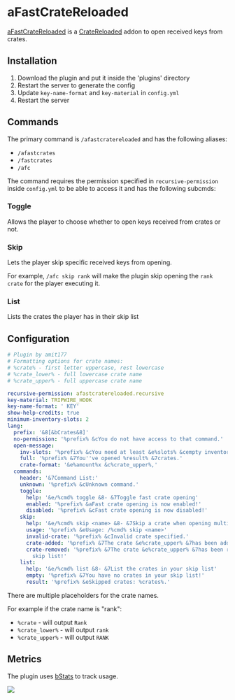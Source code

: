 # aFastCrateReloaded

[aFastCrateReloaded](https://www.spigotmc.org/resources/afastcratereloaded.82183/) is a [CrateReloaded](https://www.spigotmc.org/resources/pro-crate-reloaded-mystery-crate-1-8-1-16-x.3663/) addon to open received keys from crates.

## Installation

1. Download the plugin and put it inside the 'plugins' directory
2. Restart the server to generate the config
3. Update `key-name-format` and `key-material` in `config.yml`
4. Restart the server

## Commands

The primary command is `/afastcratereloaded` and has the following aliases:

- `/afastcrates`
- `/fastcrates`
- `/afc`

The command requires the permission specified in `recursive-permission` inside `config.yml` to be able to access it and has the following subcmds:

### Toggle

Allows the player to choose whether to open keys received from crates or not.

### Skip

Lets the player skip specific received keys from opening.

For example, `/afc skip rank` will make the plugin skip opening the `rank crate` for the player executing it.

### List

Lists the crates the player has in their skip list


## Configuration

```yaml
# Plugin by amit177
# Formatting options for crate names:
# %crate% - first letter uppercase, rest lowercase
# %crate_lower% - full lowercase crate name
# %crate_upper% - full uppercase crate name

recursive-permission: afastcratereloaded.recursive
key-material: TRIPWIRE_HOOK
key-name-format: ' KEY'
show-help-credits: true
minimum-inventory-slots: 2
lang:
  prefix: '&8[&bCrates&8]'
  no-permission: '%prefix% &cYou do not have access to that command.'
  open-message:
    inv-slots: '%prefix% &cYou need at least &e%slots% &cempty inventory slots!'
    full: '%prefix% &7You''ve opened %result% &7crates.'
    crate-format: '&e%amount%x &c%crate_upper%,'
  commands:
    header: '&7Command List:'
    unknown: '%prefix% &cUnknown command.'
    toggle:
      help: '&e/%cmd% toggle &8- &7Toggle fast crate opening'
      enabled: '%prefix% &aFast crate opening is now enabled!'
      disabled: '%prefix% &cFast crate opening is now disabled!'
    skip:
      help: '&e/%cmd% skip <name> &8- &7Skip a crate when opening multiple keys'
      usage: '%prefix% &eUsage: /%cmd% skip <name>'
      invalid-crate: '%prefix% &cInvalid crate specified.'
      crate-added: '%prefix% &7The crate &e%crate_upper% &7has been added to your skip list!'
      crate-removed: '%prefix% &7The crate &e%crate_upper% &7has been removed from your
        skip list!'
    list:
      help: '&e/%cmd% list &8- &7List the crates in your skip list'
      empty: '%prefix% &7You have no crates in your skip list!'
      result: '%prefix% &eSkipped crates: %crates%.'

```

There are multiple placeholders for the crate names.

For example if the crate name is "rank":

- `%crate` - will output `Rank`
- `%crate_lower%` - will output `rank`
- `%crate_upper%` - will output `RANK`

## Metrics

The plugin uses [bStats](https://bstats.org/) to track usage.

<img src="https://bstats.org/signatures/bukkit/afastcratereloaded.svg"/>
